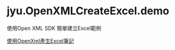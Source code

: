 # jyu.OpenXMLCreateExcel.demo
使用Open XML SDK 簡單建立Excel範例

[使用OpenXml產生Excel筆記](https://s123600g.github.io/dotnet_core/2022/10/10/%E4%BD%BF%E7%94%A8OpenXml%E7%94%A2%E7%94%9FExcel%E7%AD%86%E8%A8%98.html)

